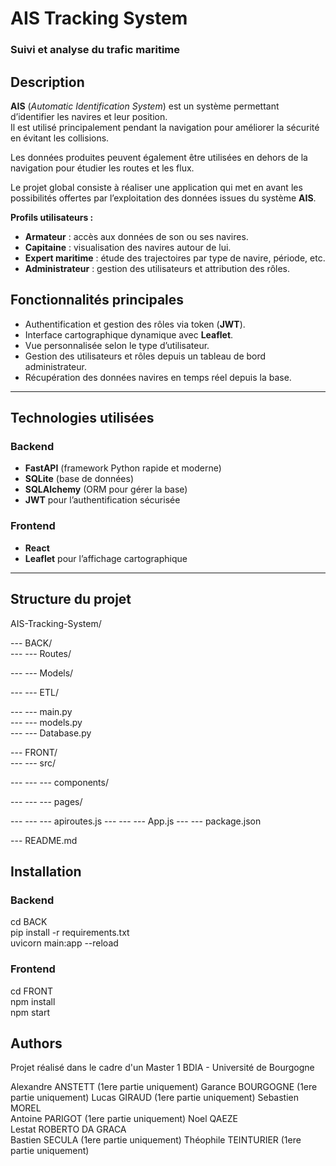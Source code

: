 # AIS Tracking System  
### Suivi et analyse du trafic maritime  

## Description  
**AIS** (_Automatic Identification System_) est un système permettant d’identifier les navires et leur position.  
Il est utilisé principalement pendant la navigation pour améliorer la sécurité en évitant les collisions.  

Les données produites peuvent également être utilisées en dehors de la navigation pour étudier les routes et les flux.  

Le projet global consiste à réaliser une application qui met en avant les possibilités offertes par l’exploitation des données issues du système **AIS**.  

**Profils utilisateurs :**  
- **Armateur** : accès aux données de son ou ses navires.  
- **Capitaine** : visualisation des navires autour de lui.  
- **Expert maritime** : étude des trajectoires par type de navire, période, etc.  
- **Administrateur** : gestion des utilisateurs et attribution des rôles.  

## Fonctionnalités principales  
- Authentification et gestion des rôles via token (**JWT**).  
- Interface cartographique dynamique avec **Leaflet**.  
- Vue personnalisée selon le type d’utilisateur.  
- Gestion des utilisateurs et rôles depuis un tableau de bord administrateur.  
- Récupération des données navires en temps réel depuis la base.  

---

## Technologies utilisées  

### Backend  
- **FastAPI** (framework Python rapide et moderne)  
- **SQLite** (base de données)  
- **SQLAlchemy** (ORM pour gérer la base)  
- **JWT** pour l’authentification sécurisée  

### Frontend  
- **React**  
- **Leaflet** pour l’affichage cartographique  

---

## Structure du projet
AIS-Tracking-System/

--- BACK/             
--- --- Routes/

--- --- Models/

--- --- ETL/

--- --- main.py           
--- --- models.py         
--- --- Database.py       

--- FRONT/            
--- --- src/

--- --- --- components/  

--- --- --- pages/      

--- --- --- apiroutes.js
--- --- --- App.js
--- --- package.json

--- README.md            


## Installation
### Backend
cd BACK  
pip install -r requirements.txt  
uvicorn main:app --reload  

### Frontend
cd FRONT  
npm install  
npm start  

## Authors
Projet réalisé dans le cadre d'un Master 1 BDIA - Université de Bourgogne

Alexandre ANSTETT  (1ere partie uniquement)
Garance BOURGOGNE  (1ere partie uniquement)
Lucas GIRAUD  (1ere partie uniquement)
Sebastien MOREL  
Antoine PARIGOT  (1ere partie uniquement)
Noel QAEZE  
Lestat ROBERTO DA GRACA  
Bastien SECULA  (1ere partie uniquement)
Théophile TEINTURIER  (1ere partie uniquement)
